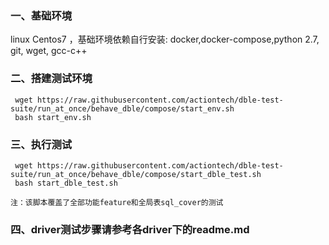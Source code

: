 ### 一、基础环境

linux Centos7 ，基础环境依赖自行安装: docker,docker-compose,python 2.7, git, wget, gcc-c++

### 二、搭建测试环境

     wget https://raw.githubusercontent.com/actiontech/dble-test-suite/run_at_once/behave_dble/compose/start_env.sh
     bash start_env.sh

### 三、执行测试

     wget https://raw.githubusercontent.com/actiontech/dble-test-suite/run_at_once/behave_dble/compose/start_dble_test.sh
     bash start_dble_test.sh

    注：该脚本覆盖了全部功能feature和全局表sql_cover的测试

### 四、driver测试步骤请参考各driver下的readme.md



